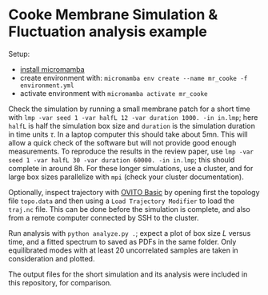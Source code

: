 # Cooke Membrane Simulation & Fluctuation analysis example

Setup:

- [install micromamba](https://mamba.readthedocs.io/en/latest/installation/micromamba-installation.html)
- create environment with: `micromamba env create --name mr_cooke -f environment.yml`
- activate environment with `micromamba activate mr_cooke`

Check the simulation by running a small membrane patch for a short time with `lmp -var seed 1 -var halfL 12 -var duration 1000. -in in.lmp`; here `halfL` is half the simulation box size and `duration` is the simulation duration in time units $\tau$.
In a laptop computer this should take about 5mn.
This will allow a quick check of the software but will not provide good enough measurements.
To reproduce the results in the review paper, use `lmp -var seed 1 -var halfL 30 -var duration 60000. -in in.lmp`; this should complete in around 8h.
For these longer simulations, use a cluster, and for large box sizes parallelize with `mpi` (check your cluster documentation).

Optionally, inspect trajectory with [OVITO Basic](https://www.ovito.org/#download) by opening first the topology file `topo.data` and then using a `Load Trajectory Modifier` to load the `traj.nc` file.
This can be done before the simulation is complete, and also from a remote computer connected by SSH to the cluster.

Run analysis with `python analyze.py .`; expect a plot of box size $L$ versus time, and a fitted spectrum to saved as PDFs in the same folder.
Only equilibrated modes with at least 20 uncorrelated samples are taken in consideration and plotted.

The output files for the short simulation and its analysis were included in this repository, for comparison.
